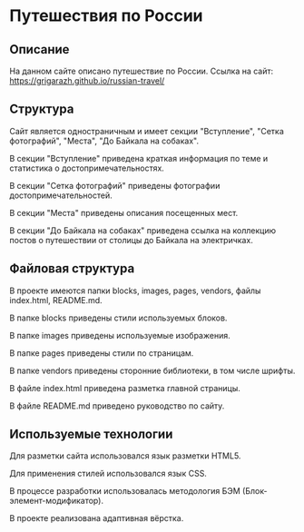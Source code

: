 # Путешествия по России

## Описание
На данном сайте описано путешествие по России.
Ссылка на сайт: https://grigarazh.github.io/russian-travel/

## Структура
Сайт является одностраничным и имеет секции "Вступление", "Сетка фотографий", "Места", "До Байкала на собаках".

В секции "Вступление" приведена краткая информация по теме и статистика о достопримечательностях.

В секции "Сетка фотографий" приведены фотографии достопримечательностей.

В секции "Места" приведены описания посещенных мест.

В секции "До Байкала на собаках" приведена ссылка на коллекцию постов о путешествии от столицы до Байкала на электричках.

## Файловая структура

В проекте имеются папки blocks, images, pages, vendors, файлы index.html, README.md.

В папке blocks приведены стили используемых блоков.

В папке images приведены используемые изображения.

В папке pages приведены стили по страницам.

В папке vendors приведены сторонние библиотеки, в том числе шрифты.

В файле index.html приведена разметка главной страницы.

В файле README.md приведено руководство по сайту.

## Используемые технологии

Для разметки сайта использовался язык разметки HTML5.

Для применения стилей использовался язык CSS.

В процессе разработки использовалась методология БЭМ (Блок-элемент-модификатор).

В проекте реализована адаптивная вёрстка.
